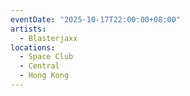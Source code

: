 ```yaml
---
eventDate: "2025-10-17T22:00:00+08:00"
artists:
  - Blasterjaxx
locations:
  - Space Club
  - Central
  - Hong Kong
---
```

